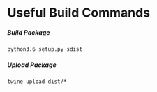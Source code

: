 # Useful Build Commands

##### Build Package
`python3.6 setup.py sdist`

##### Upload Package
`twine upload dist/*`